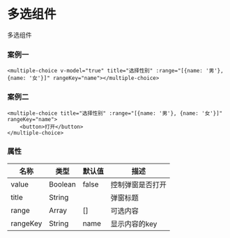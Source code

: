 # 多选组件

多选组件

### 案例一
```
<multiple-choice v-model="true" title="选择性别" :range="[{name: '男'}, {name: '女'}]" rangeKey="name"></multiple-choice>
```
### 案例二
```
<multiple-choice title="选择性别" :range="[{name: '男'}, {name: '女'}]" rangeKey="name">
	<button>打开</button>
</multiple-choice>
```

### 属性
| 名称                        | 类型          | 默认值          | 描述                                               |
| ----------------------------|--------------- | ------------- | ---------------------------------------------------|
| value                     | Boolean       | false     	| 控制弹窗是否打开 |
| title                     | String         |           | 弹窗标题|
| range                      | Array        | []          | 可选内容                |
| rangeKey                  | String       | name          | 显示内容的key|